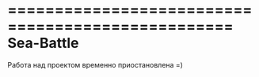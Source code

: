 
==================================================
Sea-Battle
==================================================

Работа над проектом временно приостановлена =)
